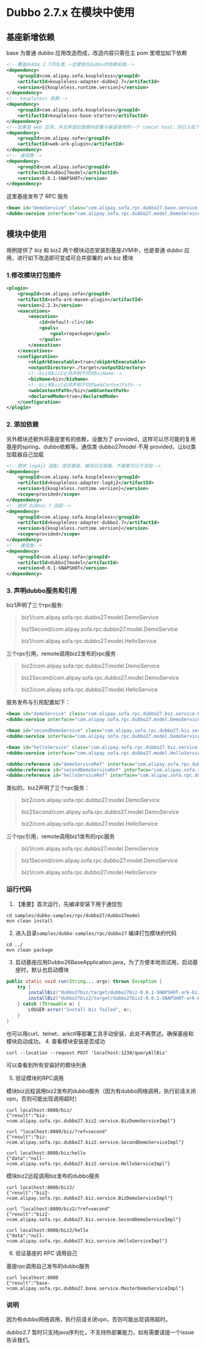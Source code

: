 # Dubbo 2.7.x 在模块中使用
## 基座新增依赖
base 为普通 dubbo 应用改造而成，改造内容只需在主 pom 里增加如下依赖
```xml
<!--覆盖dubbo 2.7同名类,一定要放在dubbo的依赖前面-->
<dependency>
    <groupId>com.alipay.sofa.koupleless</groupId>
    <artifactId>koupleless-adapter-dubbo2.7</artifactId>
    <version>${koupleless.runtime.version}</version>
</dependency>
<!-- koupleless 依赖-->
<dependency>
    <groupId>com.alipay.sofa.koupleless</groupId>
    <artifactId>koupleless-base-starter</artifactId>
</dependency>
<!--如果是 web 应用，并且希望后面模块部署与基座使用同一个 tomcat host，则引入如下依赖。详细查看[这里](https://www.sofastack.tech/projects/sofa-boot/sofa-ark-multi-web-component-deploy/)-->
<dependency>
    <groupId>com.alipay.sofa</groupId>
    <artifactId>web-ark-plugin</artifactId>
</dependency>
<!-- 通信类-->
<dependency>
    <groupId>com.alipay.sofa</groupId>
    <artifactId>dubbo27model</artifactId>
    <version>0.0.1-SNAPSHOT</version>
</dependency>
```

这里基座发布了 RPC 服务
```xml
<bean id="demoService" class="com.alipay.sofa.rpc.dubbo27.base.service.MasterDemoServiceImpl"/>
<dubbo:service interface="com.alipay.sofa.rpc.dubbo27.model.DemoService" ref="demoService" group="masterBiz"/>    <!-- 和本地bean一样实现服务 -->
```

## 模块中使用
用例提供了 biz 和 biz2 两个模块动态安装到基座JVM中，也是普通 dubbo 应用，进行如下改造即可变成可合并部署的 ark biz 模块

### 1.修改模块打包插件
```xml
<plugin>
    <groupId>com.alipay.sofa</groupId>
    <artifactId>sofa-ark-maven-plugin</artifactId>
    <version>2.2.3</version>
    <executions>
        <execution>
            <id>default-cli</id>
            <goals>
                <goal>repackage</goal>
            </goals>
        </execution>
    </executions>
    <configuration>
        <skipArkExecutable>true</skipArkExecutable>
        <outputDirectory>./target</outputDirectory>
        <!--biz和biz2必须声明不同的bizName-->
        <bizName>biz</bizName>
        <!--biz和biz2必须声明不同的webContextPath-->
        <webContextPath>/biz</webContextPath>
        <declaredMode>true</declaredMode>
    </configuration>
</plugin>
```
### 2. 添加依赖
另外模块还额外将基座里有的依赖，设置为了 provided，这样可以尽可能的复用基座的spring、dubbo依赖等。通信类 dubbo27model 不用 provided，让biz类加载器自己加载
```xml
<!--提供 log4j2 适配，提供基座、模块日志隔离，不需要可以不添加-->
<dependency>
    <groupId>com.alipay.sofa.koupleless</groupId>
    <artifactId>koupleless-adapter-log4j2</artifactId>
    <version>${koupleless.runtime.version}</version>
    <scope>provided</scope>
</dependency>
<!--提供 dubbo2.7 适配-->
<dependency>
    <groupId>com.alipay.sofa.koupleless</groupId>
    <artifactId>koupleless-adapter-dubbo2.7</artifactId>
    <version>${koupleless.runtime.version}</version>
    <scope>provided</scope>
</dependency>
<!-- 通信类-->
<dependency>
    <groupId>com.alipay.sofa</groupId>
    <artifactId>dubbo27model</artifactId>
    <version>0.0.1-SNAPSHOT</version>
</dependency>
```
### 3. 声明dubbo服务和引用
biz1声明了三个rpc服务:
> biz1/com.alipay.sofa.rpc.dubbo27.model.DemoService
> 
> biz1Second/com.alipay.sofa.rpc.dubbo27.model.DemoService
> 
> biz1/com.alipay.sofa.rpc.dubbo27.model.HelloService

三个rpc引用，remote调用biz2发布的rpc服务
> biz2/com.alipay.sofa.rpc.dubbo27.model.DemoService
> 
> biz2Second/com.alipay.sofa.rpc.dubbo27.model.DemoService
> 
> biz2/com.alipay.sofa.rpc.dubbo27.model.HelloService

服务发布与引用配置如下：
```xml
<bean id="demoService" class="com.alipay.sofa.rpc.dubbo27.biz.service.BizDemoServiceImpl"/>
<dubbo:service interface="com.alipay.sofa.rpc.dubbo27.model.DemoService" ref="demoService" group="biz1"/> 

<bean id="secondDemoService" class="com.alipay.sofa.rpc.dubbo27.biz.service.SecondDemoServiceImpl"/>
<dubbo:service interface="com.alipay.sofa.rpc.dubbo27.model.DemoService" ref="secondDemoService" group="biz1Second"/>

<bean id="helloService" class="com.alipay.sofa.rpc.dubbo27.biz.service.HelloServiceImpl"/>
<dubbo:service interface="com.alipay.sofa.rpc.dubbo27.model.HelloService" ref="helloService" group="biz1"/>

<dubbo:reference id="demoServiceRef" interface="com.alipay.sofa.rpc.dubbo27.model.DemoService" scope="remote" group="biz2" check="false"/>
<dubbo:reference id="secondDemoServiceRef" interface="com.alipay.sofa.rpc.dubbo27.model.DemoService" scope="remote" group="biz2Second" check="false"/>
<dubbo:reference id="helloServiceRef" interface="com.alipay.sofa.rpc.dubbo27.model.HelloService" scope="remote" group="biz2" check="false"/>
```

类似的，biz2声明了三个rpc服务：
> biz2/com.alipay.sofa.rpc.dubbo27.model.DemoService
> 
> biz2Second/com.alipay.sofa.rpc.dubbo27.model.DemoService
> 
> biz2/com.alipay.sofa.rpc.dubbo27.model.HelloService

三个rpc引用，remote调用biz1发布的rpc服务
> biz1/com.alipay.sofa.rpc.dubbo27.model.DemoService
> 
> biz1Second/com.alipay.sofa.rpc.dubbo27.model.DemoService
> 
> biz1/com.alipay.sofa.rpc.dubbo27.model.HelloService


### 运行代码
1. 【重要】首次运行，先编译安装下用于通信包
```shell
cd samples/dubbo-samples/rpc/dubbo27/dubbo27model
mvn clean install
```

2. 进入目录`samples/dubbo-samples/rpc/dubbo27` 编译打包模块的代码
```shell
cd ../
mvn clean package
```
3. 启动基座应用Dubbo26BaseApplication.java，为了方便本地测试用，启动基座时，默认也启动模块
```java 
public static void run(String... args) throws Exception {
    try {
        installBiz("dubbo27biz/target/dubbo27biz-0.0.1-SNAPSHOT-ark-biz.jar");
        installBiz("dubbo27biz2/target/dubbo27biz2-0.0.1-SNAPSHOT-ark-biz.jar");
    } catch (Throwable e) {
        LOGGER.error("Install biz failed", e);
    }
}
```
也可以用curl、telnet、arkctl等部署工具手动安装，此处不再赘述。确保基座和模块启动成功。
4. 查看模块安装是否成功
```shell
curl --location --request POST 'localhost:1238/queryAllBiz'
```
可以查看到所有安装好的模块列表

5. 验证模块的RPC调用

模块biz远程调用biz2发布的dubbo服务（因为有dubbo网络调用，执行前请关闭vpn，否则可能出现调用超时）
```shell
curl localhost:8080/biz/
{"result":"biz->com.alipay.sofa.rpc.dubbo27.biz2.service.BizDemoServiceImpl"}

curl "localhost:8080/biz/?ref=second"
{"result":"biz->com.alipay.sofa.rpc.dubbo27.biz2.service.SecondDemoServiceImpl"}

curl localhost:8080/biz/hello
{"data":"null->com.alipay.sofa.rpc.dubbo27.biz2.service.HelloServiceImpl"}
```

模块biz2远程调用biz发布的dubbo服务
```shell
curl localhost:8080/biz2/
{"result":"biz2->com.alipay.sofa.rpc.dubbo27.biz.service.BizDemoServiceImpl"}

curl "localhost:8080/biz2/?ref=second"
{"result":"biz2->com.alipay.sofa.rpc.dubbo27.biz.service.SecondDemoServiceImpl"}

curl localhost:8080/biz2/hello
{"data":"null->com.alipay.sofa.rpc.dubbo27.biz.service.HelloServiceImpl"}
```

6. 验证基座的 RPC 调用自己

基座rpc调用自己发布的dubbo服务
```shell
curl localhost:8080
{"result":"base->com.alipay.sofa.rpc.dubbo27.base.service.MasterDemoServiceImpl"}
```

### 说明
因为有dubbo网络调用，执行前请关闭vpn，否则可能出现调用超时。

dubbo2.7 暂时只支持java序列化，不支持热部署能力，如有需要请提一个issue告诉我们。

